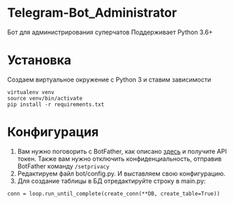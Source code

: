 # Telegram-Bot_Administrator
Бот для администрирования суперчатов
Поддерживает Python 3.6+

# Установка
Создаем виртуальное окружение с Python 3 и ставим зависимости
```
virtualenv venv
source venv/bin/activate
pip install -r requirements.txt
```

# Конфигурация
1. Вам нужно поговорить с BotFather, как описано [здесь](https://core.telegram.org/bots#botfather) и получите API токен.
Также вам нужно отключить конфиденциальность, отправив BotFather команду `/setprivacy`
2. Редактируем файл bot/config.py. И выставляем свою конфигурацию.
3. Для создание таблицы в БД отредактируйте строку в main.py:
```
conn = loop.run_until_complete(create_conn(**DB, create_table=True))
```
